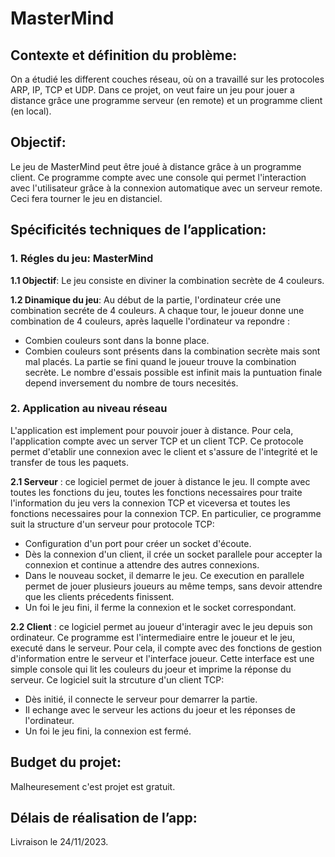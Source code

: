 # MasterMind

## Contexte et définition du problème:
On a étudié les different couches réseau, où on a travaillé sur les protocoles ARP, IP, TCP et UDP. Dans ce projet, on veut faire un jeu pour jouer a distance grâce une programme serveur (en remote) et un programme client (en local).


## Objectif:
Le jeu de MasterMind peut être joué à distance grâce à un programme client. Ce programme compte avec une console qui permet l'interaction avec l'utilisateur grâce à la connexion automatique avec un serveur remote. Ceci fera tourner le jeu en distanciel.

## Spécificités techniques de l’application:
### 1. Régles du jeu: MasterMind
**1.1 Objectif**: Le jeu consiste en diviner la combination secrète de 4 couleurs. 

**1.2 Dinamique du jeu**: Au début de la partie, l'ordinateur crée une combination secréte de 4 couleurs. A chaque tour, le joueur donne une combination de 4 couleurs, après laquelle l'ordinateur va repondre :
- Combien couleurs sont dans la bonne place. 
- Combien couleurs sont présents dans la combination secrète mais sont mal placés.
La partie se fini quand le joueur trouve la combination secrète. Le nombre d'essais possible est infinit mais la puntuation finale depend inversement du nombre de tours necesités.

### 2. Application au niveau réseau
L'application est implement pour pouvoir jouer à distance. Pour cela, l'application compte avec un server TCP et un client TCP. Ce protocole permet d'etablir une connexion avec le client  et s'assure de l'integrité et le transfer de tous les paquets.

**2.1 Serveur** : ce logiciel permet de jouer à distance le jeu. Il compte avec toutes les fonctions du jeu, toutes les fonctions necessaires pour traite l'information du jeu vers la connexion TCP et viceversa et toutes les fonctions necessaires pour la connexion TCP. En particulier, ce programme suit la structure d'un serveur pour protocole TCP:
- Configuration d'un port pour créer un socket d'écoute.
- Dès la connexion d'un client, il crée un socket parallele pour accepter la connexion et continue a attendre des autres connexions.
- Dans le nouveau socket, il demarre le jeu. Ce execution en parallele permet de jouer plusieurs joueurs au même temps, sans devoir attendre que les clients précedents finissent.
- Un foi le jeu fini, il ferme la connexion et le socket correspondant.

**2.2 Client** : ce logiciel permet au joueur d'interagir avec le jeu depuis son ordinateur. Ce programme est l'intermediaire entre le joueur et le jeu, executé dans le serveur. Pour cela, il compte avec des fonctions de gestion d'information entre le serveur et l'interface joueur. Cette interface est une simple console qui lit les couleurs du joeur et imprime la réponse du serveur. Ce logiciel suit la strcuture d'un client TCP:
- Dès initié, il connecte le serveur pour demarrer la partie.
- Il echange avec le serveur les actions du joeur et les réponses de l'ordinateur.
- Un foi le jeu fini, la connexion est fermé.

## Budget du projet:
Malheuresement c'est projet est gratuit.

## Délais de réalisation de l’app:
Livraison le 24/11/2023.


